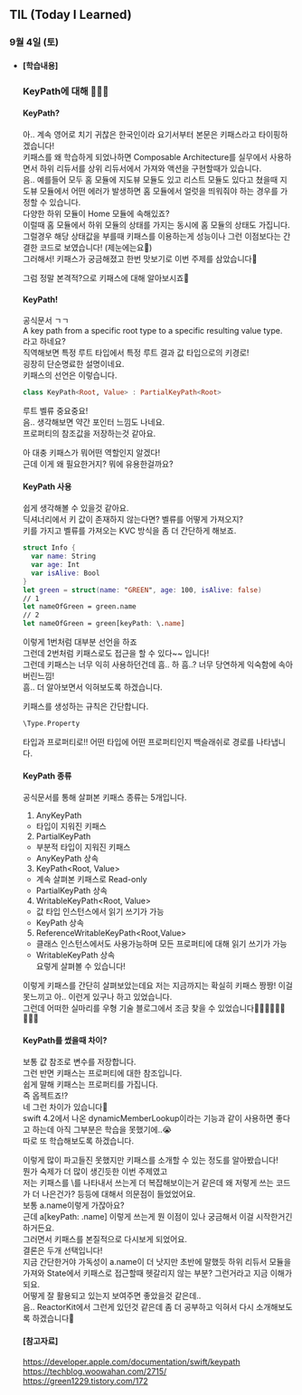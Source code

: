 ## TIL (Today I Learned)

### 9월 4일 (토)

- #### [학습내용]
  
  ### KeyPath에 대해 🧑🏻‍💻   
  
  #### KeyPath?   
  아.. 계속 영어로 치기 귀찮은 한국인이라 요기서부터 본문은 키패스라고 타이핑하겠습니다!   
  키패스를 왜 학습하게 되었나하면 Composable Architecture를 실무에서 사용하면서 하위 리듀서를 상위 리듀서에서 가져와 액션을 구현할때가 있습니다.   
  음.. 예를들어 모두 홈 모듈에 지도뷰 모듈도 있고 리스트 모듈도 있다고 쳤을때 지도뷰 모듈에서 어떤 에러가 발생하면 홈 모듈에서 얼럿을 띄워줘야 하는 경우를 가정할 수 있습니다.   
  다양한 하위 모듈이 Home 모듈에 속해있죠?   
  이럴때 홈 모듈에서 하위 모듈의 상태를 가지는 동시에 홈 모듈의 상태도 가집니다.   
  그럴경우 해당 상태값을 부를때 키패스를 이용하는게 성능이나 그런 이점보다는 간결한 코드로 보였습니다! (제눈에는요👀)   
  그러해서! 키패스가 궁금해졌고 한번 맛보기로 이번 주제를 삼았습니다👏   

  그럼 정말 본격적?으로 키패스에 대해 알아보시죠📝   

  #### KeyPath!   
  공식문서 ㄱㄱ   
  A key path from a specific root type to a specific resulting value type.   
  라고 하네요?   
  직역해보면 특정 루트 타입에서 특정 루트 결과 값 타입으로의 키경로!   
  굉장히 단순명료한 설명이네요.   
  키패스의 선언은 이렇습니다.   
  ```swift
  class KeyPath<Root, Value> : PartialKeyPath<Root>
  ```
  루트 벨류 중요중요!   
  음.. 생각해보면 약간 포인터 느낌도 나네요.   
  프로퍼티의 참조값을 저장하는것 같아요.   

  아 대충 키패스가 뭐어떤 역할인지 알겠다!   
  근데 이게 왜 필요한거지? 뭐에 유용한걸까요?   

  #### KeyPath 사용   
  쉽게 생각해볼 수 있을것 같아요.   
  딕셔너리에서 키 값이 존재하지 않는다면? 벨류를 어떻게 가져오지?   
  키를 가지고 벨류를 가져오는 KVC 방식을 좀 더 간단하게 해보죠.   
  ```swift
  struct Info {
    var name: String
    var age: Int
    var isAlive: Bool
  }
  let green = struct(name: "GREEN", age: 100, isAlive: false)
  // 1
  let nameOfGreen = green.name
  // 2
  let nameOfGreen = green[keyPath: \.name]
  ```
  이렇게 1번처럼 대부분 선언을 하죠   
  그런데 2번처럼 키패스로도 접근을 할 수 있다~~ 입니다!   
  그런데 키패스는 너무 익히 사용하던건데 흠.. 하 흠..? 너무 당연하게 익숙함에 속아버린느낌!   
  흠.. 더 알아보면서 익혀보도록 하겠습니다.   

  키패스를 생성하는 규칙은 간단합니다.   
  ```swift
  \Type.Property
  ```
  타입과 프로퍼티로!! 어떤 타입에 어떤 프로퍼티인지 백슬래쉬로 경로를 나타냅니다.   

  #### KeyPath 종류   
  공식문서를 통해 살펴본 키패스 종류는 5개입니다.   
  1. AnyKeyPath   
    - 타입이 지워진 키패스   

  2. PartialKeyPath<Root>   
    - 부분적 타입이 지워진 키패스   
    - AnyKeyPath 상속   

  3. KeyPath<Root, Value>   
    - 계속 살펴본 키패스로 Read-only   
    - PartialKeyPath 상속   

  4. WritableKeyPath<Root, Value>   
    - 값 타입 인스턴스에서 읽기 쓰기가 가능   
    - KeyPath 상속   

  5. ReferenceWritableKeyPath<Root,Value>   
    - 클래스 인스턴스에서도 사용가능하며 모든 프로퍼티에 대해 읽기 쓰기가 가능   
    - WritableKeyPath 상속   
  요렇게 살펴볼 수 있습니다!   

  이렇게 키패스를 간단히 살펴보았는데요 저는 지금까지는 확실히 키패스 짱짱! 이걸 못느끼고 아.. 이런게 있구나 하고 있었습니다.   
  그런데 어떠한 실마리를 우형 기술 블로그에서 조금 찾을 수 있었습니다🙋🏻‍♂️🙋🏻‍♂️🙋🏻‍♂️   

  #### KeyPath를 썼을때 차이?   
  보통 값 참조로 변수를 저장합니다.   
  그런 반면 키패스는 프로퍼티에 대한 참조입니다.   
  쉽게 말해 키패스는 프로퍼티를 가집니다.   
  즉 옵젝트죠!?   
  네 그런 차이가 있습니다🥲   
  swift 4.2에서 나온 dynamicMemberLookup이라는 기능과 같이 사용하면 좋다고 하는데 아직 그부분은 학습을 못했기에..😭   
  따로 또 학습해보도록 하겠습니다.   

  이렇게 많이 파고들진 못했지만 키패스를 소개할 수 있는 정도를 알아봤습니다!   
  뭔가 숙제가 더 많이 생긴듯한 이번 주제였고   
  저는 키패스를 \를 나타내서 쓰는게 더 복잡해보이는거 같은데 왜 저렇게 쓰는 코드가 더 나은건가? 등등에 대해서 의문점이 들었었어요.   
  보통 a.name이렇게 가잖아요?   
  근데 a[keyPath: \.name] 이렇게 쓰는게 뭔 이점이 있나 궁금해서 이걸 시작한거긴 하거든요.  
  그러면서 키패스를 본질적으로 다시보게 되었어요.   
  결론은 두개 선택입니다!   
  지금 간단한거야 가독성이 a.name이 더 낫지만 초반에 말했듯 하위 리듀서 모듈을 가져와 State에서 키패스로 접근할때 헷갈리지 않는 부분? 그런거라고 지금 이해가 되요.   
  어떻게 잘 활용되고 있는지 보여주면 좋았을것 같은데..   
  음.. ReactorKit에서 그런게 있던것 같은데 좀 더 공부하고 익혀서 다시 소개해보도록 하겠습니다🎉   

  #### [참고자료]   
  https://developer.apple.com/documentation/swift/keypath   
  https://techblog.woowahan.com/2715/   
  https://green1229.tistory.com/172
